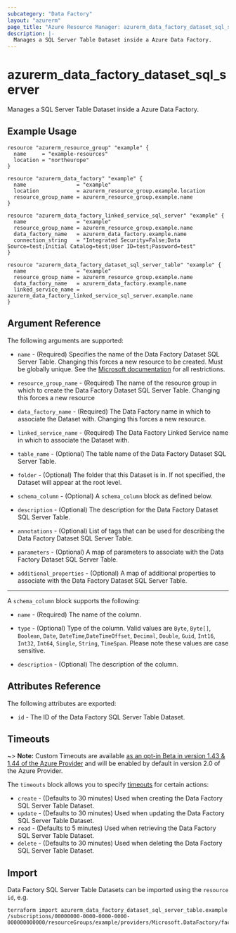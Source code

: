 ```yaml
---
subcategory: "Data Factory"
layout: "azurerm"
page_title: "Azure Resource Manager: azurerm_data_factory_dataset_sql_server_table"
description: |-
  Manages a SQL Server Table Dataset inside a Azure Data Factory.
---
```


# azurerm_data_factory_dataset_sql_server

Manages a SQL Server Table Dataset inside a Azure Data Factory.

## Example Usage

```hcl
resource "azurerm_resource_group" "example" {
  name     = "example-resources"
  location = "northeurope"
}

resource "azurerm_data_factory" "example" {
  name                = "example"
  location            = azurerm_resource_group.example.location
  resource_group_name = azurerm_resource_group.example.name
}

resource "azurerm_data_factory_linked_service_sql_server" "example" {
  name                = "example"
  resource_group_name = azurerm_resource_group.example.name
  data_factory_name   = azurerm_data_factory.example.name
  connection_string   = "Integrated Security=False;Data Source=test;Initial Catalog=test;User ID=test;Password=test"
}

resource "azurerm_data_factory_dataset_sql_server_table" "example" {
  name                = "example"
  resource_group_name = azurerm_resource_group.example.name
  data_factory_name   = azurerm_data_factory.example.name
  linked_service_name = azurerm_data_factory_linked_service_sql_server.example.name
}
```

## Argument Reference

The following arguments are supported:

* `name` - (Required) Specifies the name of the Data Factory Dataset SQL Server Table. Changing this forces a new resource to be created. Must be globally unique. See the [Microsoft documentation](https://docs.microsoft.com/en-us/azure/data-factory/naming-rules) for all restrictions.

* `resource_group_name` - (Required) The name of the resource group in which to create the Data Factory Dataset SQL Server Table. Changing this forces a new resource

* `data_factory_name` - (Required) The Data Factory name in which to associate the Dataset with. Changing this forces a new resource.

* `linked_service_name` - (Required) The Data Factory Linked Service name in which to associate the Dataset with.

* `table_name` - (Optional) The table name of the Data Factory Dataset SQL Server Table.

* `folder` - (Optional) The folder that this Dataset is in. If not specified, the Dataset will appear at the root level.

* `schema_column` - (Optional) A `schema_column` block as defined below.

* `description` - (Optional) The description for the Data Factory Dataset SQL Server Table.

* `annotations` - (Optional) List of tags that can be used for describing the Data Factory Dataset SQL Server Table.

* `parameters` - (Optional) A map of parameters to associate with the Data Factory Dataset SQL Server Table.

* `additional_properties` - (Optional) A map of additional properties to associate with the Data Factory Dataset SQL Server Table.

---

A `schema_column` block supports the following:

* `name` - (Required) The name of the column.

* `type` - (Optional) Type of the column. Valid values are `Byte`, `Byte[]`, `Boolean`, `Date`, `DateTime`,`DateTimeOffset`, `Decimal`, `Double`, `Guid`, `Int16`, `Int32`, `Int64`, `Single`, `String`, `TimeSpan`. Please note these values are case sensitive.

* `description` - (Optional) The description of the column.


## Attributes Reference

The following attributes are exported:

* `id` - The ID of the Data Factory SQL Server Table Dataset.

## Timeouts

~> **Note:** Custom Timeouts are available [as an opt-in Beta in version 1.43 & 1.44 of the Azure Provider](/docs/providers/azurerm/guides/2.0-beta.html) and will be enabled by default in version 2.0 of the Azure Provider.

The `timeouts` block allows you to specify [timeouts](https://www.terraform.io/docs/configuration/resources.html#timeouts) for certain actions:

* `create` - (Defaults to 30 minutes) Used when creating the Data Factory SQL Server Table Dataset.
* `update` - (Defaults to 30 minutes) Used when updating the Data Factory SQL Server Table Dataset.
* `read` - (Defaults to 5 minutes) Used when retrieving the Data Factory SQL Server Table Dataset.
* `delete` - (Defaults to 30 minutes) Used when deleting the Data Factory SQL Server Table Dataset.

## Import

Data Factory SQL Server Table Datasets can be imported using the `resource id`, e.g.

```shell
terraform import azurerm_data_factory_dataset_sql_server_table.example /subscriptions/00000000-0000-0000-0000-000000000000/resourceGroups/example/providers/Microsoft.DataFactory/factories/example/datasets/example
```
